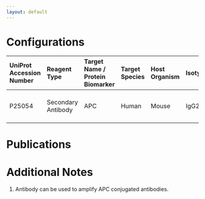 ```yaml
---
layout: default
---
```


# Configurations

| UniProt Accession Number   | Reagent Type       | Target Name / Protein Biomarker   | Target Species   | Host Organism   | Isotype   |   Clonality | Vendor      | Catalog Number   | Conjugate   | RRID   | Availability   | Method        | Tissue Preservation               | Target Tissue   | Tissue State   | Detergent         | Antigen Retrieval Conditions   | Dye Inactivation Conditions   | Recommend   | Agree               | Disagree   | Contributor         | Notes       |
|:---------------------------|:-------------------|:----------------------------------|:-----------------|:----------------|:----------|------------:|:------------|:-----------------|:------------|:-------|:---------------|:--------------|:----------------------------------|:----------------|:---------------|:------------------|:-------------------------------|:------------------------------|:------------|:--------------------|:-----------|:--------------------|:------------|
| P25054                     | Secondary Antibody | APC                               | Human            | Mouse           | IgG2b     |      936809 | R&D Systems | FAB8927R-100UG   | AF647       | NA     | Stock          | IBEX2D Manual | 1:4 Cytofix/Cytoperm Fixed Frozen | Lymph Node      | NA             | 0.3% Triton-X-100 | NA                             | 1 mg/ml LiBH4 15 minutes      | Yes         | [0000-0003-4379-8967](https://orcid.org/0000-0003-4379-8967) | NA         | [0000-0003-4379-8967](https://orcid.org/0000-0003-4379-8967) | [1](#notes) |

# Publications



# Additional Notes

<a name="notes"></a>
1. Antibody can be used to amplify APC conjugated antibodies.
